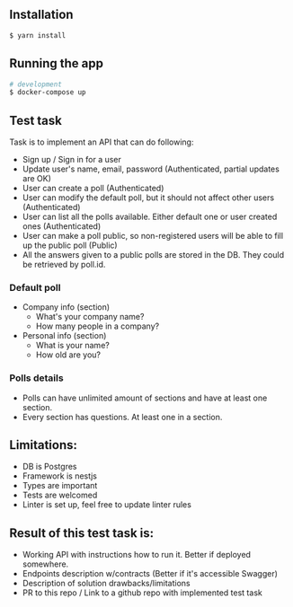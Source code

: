 ## Installation

```bash
$ yarn install
```

## Running the app

```bash
# development
$ docker-compose up
```

## Test task
Task is to implement an API that can do following:
* Sign up / Sign in for a user
* Update user's name, email, password (Authenticated, partial updates are OK)
* User can create a poll (Authenticated)
* User can modify the default poll, but it should not affect other users (Authenticated)
* User can list all the polls available. Either default one or user created ones (Authenticated)
* User can make a poll public, so non-registered users will be able to fill up the public poll (Public)
* All the answers given to a public polls are stored in the DB. They could be retrieved by poll.id.

### Default poll
* Company info (section)
  * What's your company name?
  * How many people in a company?
* Personal info (section)
  * What is your name?
  * How old are you?

### Polls details
* Polls can have unlimited amount of sections and have at least one section. 
* Every section has questions. At least one in a section.

## Limitations:
* DB is Postgres
* Framework is nestjs
* Types are important
* Tests are welcomed
* Linter is set up, feel free to update linter rules
## Result of this test task is:
  * Working API with instructions how to run it. Better if deployed somewhere.
  * Endpoints description w/contracts (Better if it's accessible Swagger)
  * Description of solution drawbacks/limitations
  * PR to this repo / Link to a github repo with implemented test task
